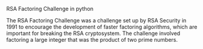 RSA Factoring Challenge in python

The RSA Factoring Challenge was a challenge set up by RSA Security in 1991 to encourage the development of faster factoring algorithms, which are important for breaking the RSA cryptosystem. The challenge involved factoring a large integer that was the product of two prime numbers.


